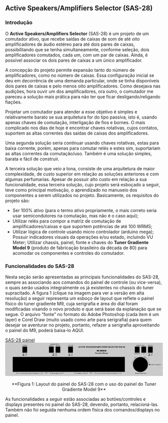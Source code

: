 ## **Active Speakers/Amplifiers Selector (SAS-28)**

### Introdução
O **Active Speakers/Amplifiers Selector** (SAS-28) é um projeto de um comutador ativo, que recebe saídas de caixas de som de até oito amplificadores de áudio estéreo para até dois pares de caixas, possibilitando que se tenha simultaneamente, conforme seleção, dois amplificadores comutados, cada um, com um par de caixas. Ainda, é possível associar os dois pares de caixas a um único amplificador.

A concepção do projeto permite expansão tanto do número de amplificadores, como no número de caixas. Essa configuração inicial se deu em decorrência de uma demanda particular, onde se tinha disponíveis dois pares de caixas e pelo menos oito amplificadores. Como desejava nas audições, hora ouvir um dos amplificadores, ora outro, o comutador me pareceu a solução mais prática para não ter  que ficar desligando/religando fiações.

Projetar um comutador para atender a esse objetivo é simples e relativamente barato se sua arquitetura for do tipo passiva, isto é, usando apenas chaves de comutação, interligação de fios e bornes. O mais complicado nos dias de hoje é encontrar chaves rotativas, cujos contatos, suportem as altas correntes das saídas de caixas dos amplificadores.

Uma segunda solução seria continuar usando chaves rotativas, estas para baixa corrente, porém, apenas para comutar relés e estes sim, suportariam as altas correntes da comutação/uso. Também é uma solução simples, barata e fácil de construir.

A terceira solução que veio a tona, consiste de uma arquitetura de maior complexidade, de custo superior em relação as soluções anteriores e com algumas perfumarias. Apesar de possuir alto custo em relação a sua funcionalidade, essa terceira solução, cujo projeto será esboçado a seguir, teve como principal motivação, o aprendizado no manuseio dos componentes a serem utilizados no projeto. Basicamente, os requisitos do projeto são:

- Ser 100% ativo (para o termo ativo propriamente, o mais correto seria usar semicondutores na comutação, mas não é o caso aqui);
- Utilizar relés para compor a matriz de comutação de amplificadores/caixas e que suportem potências de até 100 WRMS;
- Utilizar lógica de controle usando micro controlador (arduino mega);
Possuir indicadores visuais da operações  e/ou estado, incluindo VU Meter;
Utilizar chassis, painel, fonte e chaves do **Tuner Gradiente Model 9** (produto de fabricação brasileiro da década de 80) para acomodar os componentes e controles do comutador.

### Funcionalidades do SAS-28
Nesta seção serão apresentadas as principais funcionalidades do SAS-28, sempre as associando aos comandos do painel de controle (ou vice-versa), o quais serão usados integralmente os já existentes no chassis do tuner supracitado. A figura 1 (clique na imagem para ver a versão em alta resolução) a seguir representa um esboço de layout que reflete o painel físico do tuner gradiente M9, cuja serigrafia e área do dial foram modificadas visando o novo produto e que será base da explanação que se segue. O arquivo “fonte” no formato do Adobe Photoshop (cada item é um layer) e Corel Draw (muito usado como arte para serigrafia) para quem desejar se aventurar no projeto, portanto, refazer a serigrafia aproveitando o painel do M9, poderá baixa-lo AQUI.

[SAS-28 painel](/images/sas28_panel_800.jpg)
![SAS-28 painel](/images/sas28_panel_natural.jpg)
<center>**Figura 1: Layout do painel do SAS-28 com o uso do painel do Tuner Gradiente Model 9**</center>

As funcionalidades a seguir estão associadas ao botões/controles e displays presentes no painel do SAS-28, devendo, portanto, relacioná-las. Também não foi seguida nenhuma ordem física dos comandos/displays no painel.


